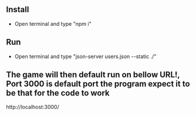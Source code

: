 ## Install 
- Open terminal and type "npm i"

## Run
- Open terminal and type "json-server users.json --static ./"

## The game will then default run on bellow URL!, Port 3000 is default port the program expect it to be that for the code to work
http://localhost:3000/
